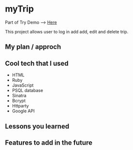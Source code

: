 # myTrip
Part of 
Try Demo --> <a href="https://thawing-sea-42605.herokuapp.com/"> Here </a>

This project allows user to log in add add, edit and delete trip.


## My plan / approch

## Cool tech that I used
- HTML
- Ruby
- JavaScript
- PSQL database
- Sinatra 
- Bcrypt
- Httparty
- Google API

## Lessons you learned 

## Features to add in the future
